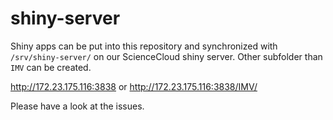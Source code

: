 # shiny-server

Shiny apps can be put into this repository and synchronized with `/srv/shiny-server/` on our ScienceCloud shiny server.
Other subfolder than `IMV` can be created.

http://172.23.175.116:3838
or
http://172.23.175.116:3838/IMV/

Please have a look at the issues.
